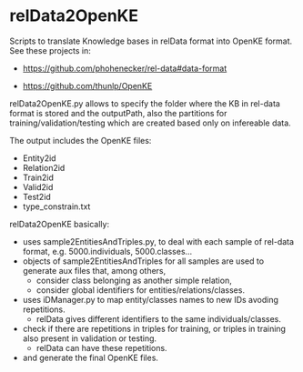  # relData2OpenKE
 
Scripts to translate Knowledge bases in relData format into OpenKE format.
See these projects in:

 - https://github.com/phohenecker/rel-data#data-format
  
 -  https://github.com/thunlp/OpenKE

relData2OpenKE.py allows to specify the folder where the KB in rel-data format is stored and the outputPath, also the partitions for training/validation/testing which are created based only on infereable data.

The output includes the OpenKE files:

 - Entity2id
 - Relation2id
- Train2id
- Valid2id
- Test2id
- type_constrain.txt

relData2OpenKE basically:
- uses sample2EntitiesAndTriples.py, to deal with each sample of rel-data format, e.g. 5000.individuals, 5000.classes…
- objects of sample2EntitiesAndTriples for all samples are used to generate aux files that, among others,
	-  consider class belonging as another simple relation,
	- consider global identifiers for entities/relations/classes.
- uses iDManager.py  to map entity/classes names to new IDs avoding repetitions. 
	- relData gives different identifiers to the same individuals/classes.
- check if there are repetitions in triples for training, or triples in training also present in validation or testing.
	- relData can have these repetitions.
- and generate the final OpenKE files.

